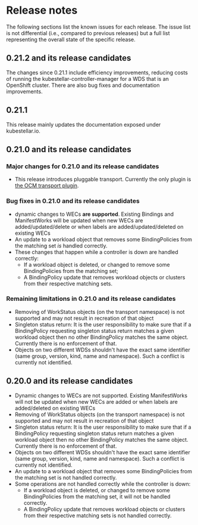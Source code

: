 # Release notes

The following sections list the known issues for each release. The issue list is not differential (i.e., compared to previous releases) but a full list representing the overall state of the specific release. 

## 0.21.2 and its release candidates

The changes since 0.21.1 include efficiency improvements, reducing costs of running the kubestellar-controller-manager for a WDS that is an OpenShift cluster. There are also bug fixes and documentation improvements.

## 0.21.1
This release mainly updates the documentation exposed under kubestellar.io.

## 0.21.0 and its release candidates


### Major changes for 0.21.0 and its release candidates

* This release introduces pluggable transport. Currently the only plugin is [the OCM transport plugin](https://github.com/kubestellar/ocm-transport-plugin).

### Bug fixes in 0.21.0 and its release candidates

* dynamic changes to WECs **are supported**. Existing Bindings and ManifestWorks will be updated when new WECs are added/updated/delete or when labels are added/updated/deleted on existing WECs
* An update to a workload object that removes some BindingPolicies from the matching set _is_ handled correctly.
* These changes that happen while a controller is down are handled correctly:
   * If a workload object is deleted, or changed to remove some BindingPolicies from the matching set;
   * A BindingPolicy update that removes workload objects or clusters from their respective matching sets.

### Remaining limitations in 0.21.0 and its release candidates

* Removing of WorkStatus objects (on the transport namespace) is not supported and may not result in recreation of that object
* Singleton status return: It is the user responsibility to make sure that if a BindingPolicy requesting singleton status return matches a given workload object then no other BindingPolicy matches the same object. Currently there is no enforcement of that.
* Objects on two different WDSs shouldn't have the exact same identifier (same group, version, kind, name and namespace). Such a conflict is currently not identified.

## 0.20.0 and its release candidates

* Dynamic changes to WECs are not supported. Existing ManifestWorks will not be updated when new WECs are added or when labels are added/deleted on existing WECs
* Removing of WorkStatus objects (on the transport namespace) is not supported and may not result in recreation of that object
* Singleton status return: It is the user responsibility to make sure that if a BindingPolicy requesting singleton status return matches a given workload object then no other BindingPolicy matches the same object. Currently there is no enforcement of that.
* Objects on two different WDSs shouldn't have the exact same identifier (same group, version, kind, name and namespace). Such a conflict is currently not identified.
* An update to a workload object that removes some BindingPolicies from the matching set is not handled correctly.
* Some operations are not handled correctly while the controller is down:
   * If a workload object is deleted, or changed to remove some BindingPolicies from the matching set, it will not be handled correctly.
   * A BindingPolicy update that removes workload objects or clusters from their respective matching sets is not handled correctly.
